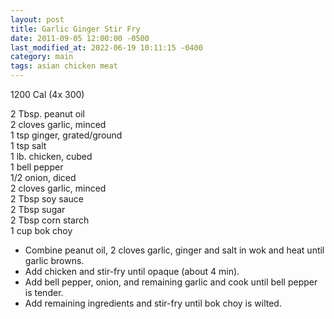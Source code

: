 ```yaml
---
layout: post
title: Garlic Ginger Stir Fry
date: 2011-09-05 12:00:00 -0500
last_modified_at: 2022-06-19 10:11:15 -0400
category: main
tags: asian chicken meat
---
```

1200 Cal (4x 300)
  
2 Tbsp. peanut oil  
2 cloves garlic, minced  
1 tsp ginger, grated/ground  
1 tsp salt  
1 lb. chicken, cubed  
1 bell pepper  
1/2 onion, diced  
2 cloves garlic, minced  
2 Tbsp soy sauce  
2 Tbsp sugar  
2 Tbsp corn starch  
1 cup bok choy  

* Combine peanut oil, 2 cloves garlic, ginger and salt in wok and heat until garlic browns.
* Add chicken and stir-fry until opaque (about 4 min).
* Add bell pepper, onion, and remaining garlic and cook until bell pepper is tender.
* Add remaining ingredients and stir-fry until bok choy is wilted.
